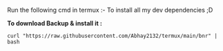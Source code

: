 Run the following cmd in termux :-
To install all my dev dependencies ;D

**To download Backup & install it :**
```
curl "https://raw.githubusercontent.com/Abhay2132/termux/main/bnr" | bash
```
